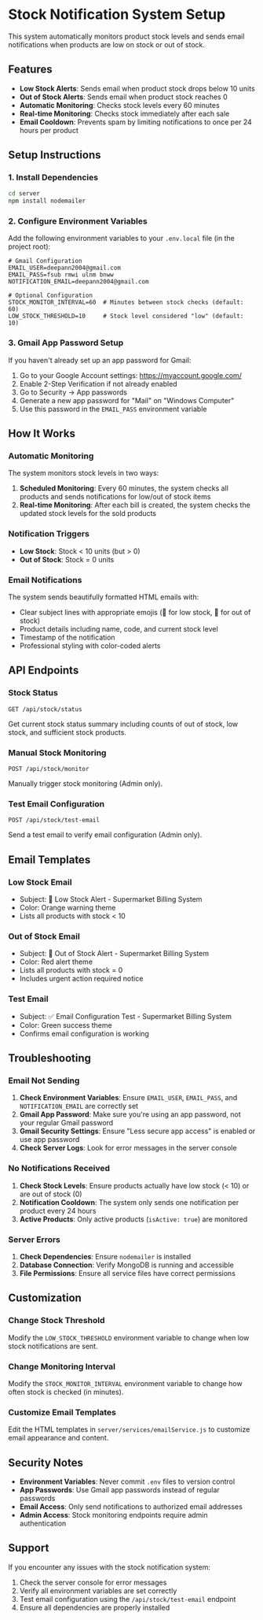 # Stock Notification System Setup

This system automatically monitors product stock levels and sends email notifications when products are low on stock or out of stock.

## Features

- **Low Stock Alerts**: Sends email when product stock drops below 10 units
- **Out of Stock Alerts**: Sends email when product stock reaches 0
- **Automatic Monitoring**: Checks stock levels every 60 minutes
- **Real-time Monitoring**: Checks stock immediately after each sale
- **Email Cooldown**: Prevents spam by limiting notifications to once per 24 hours per product

## Setup Instructions

### 1. Install Dependencies

```bash
cd server
npm install nodemailer
```

### 2. Configure Environment Variables

Add the following environment variables to your `.env.local` file (in the project root):

```env
# Gmail Configuration
EMAIL_USER=deepann2004@gmail.com
EMAIL_PASS=fsub rmwi ulnm bnww
NOTIFICATION_EMAIL=deepann2004@gmail.com

# Optional Configuration
STOCK_MONITOR_INTERVAL=60  # Minutes between stock checks (default: 60)
LOW_STOCK_THRESHOLD=10     # Stock level considered "low" (default: 10)
```

### 3. Gmail App Password Setup

If you haven't already set up an app password for Gmail:

1. Go to your Google Account settings: https://myaccount.google.com/
2. Enable 2-Step Verification if not already enabled
3. Go to Security → App passwords
4. Generate a new app password for "Mail" on "Windows Computer"
5. Use this password in the `EMAIL_PASS` environment variable

## How It Works

### Automatic Monitoring

The system monitors stock levels in two ways:

1. **Scheduled Monitoring**: Every 60 minutes, the system checks all products and sends notifications for low/out of stock items
2. **Real-time Monitoring**: After each bill is created, the system checks the updated stock levels for the sold products

### Notification Triggers

- **Low Stock**: Stock < 10 units (but > 0)
- **Out of Stock**: Stock = 0 units

### Email Notifications

The system sends beautifully formatted HTML emails with:

- Clear subject lines with appropriate emojis (🔔 for low stock, 🚨 for out of stock)
- Product details including name, code, and current stock level
- Timestamp of the notification
- Professional styling with color-coded alerts

## API Endpoints

### Stock Status
```
GET /api/stock/status
```
Get current stock status summary including counts of out of stock, low stock, and sufficient stock products.

### Manual Stock Monitoring
```
POST /api/stock/monitor
```
Manually trigger stock monitoring (Admin only).

### Test Email Configuration
```
POST /api/stock/test-email
```
Send a test email to verify email configuration (Admin only).

## Email Templates

### Low Stock Email
- Subject: 🔔 Low Stock Alert - Supermarket Billing System
- Color: Orange warning theme
- Lists all products with stock < 10

### Out of Stock Email
- Subject: 🚨 Out of Stock Alert - Supermarket Billing System
- Color: Red alert theme
- Lists all products with stock = 0
- Includes urgent action required notice

### Test Email
- Subject: ✅ Email Configuration Test - Supermarket Billing System
- Color: Green success theme
- Confirms email configuration is working

## Troubleshooting

### Email Not Sending

1. **Check Environment Variables**: Ensure `EMAIL_USER`, `EMAIL_PASS`, and `NOTIFICATION_EMAIL` are correctly set
2. **Gmail App Password**: Make sure you're using an app password, not your regular Gmail password
3. **Gmail Security Settings**: Ensure "Less secure app access" is enabled or use app password
4. **Check Server Logs**: Look for error messages in the server console

### No Notifications Received

1. **Check Stock Levels**: Ensure products actually have low stock (< 10) or are out of stock (0)
2. **Notification Cooldown**: The system only sends one notification per product every 24 hours
3. **Active Products**: Only active products (`isActive: true`) are monitored

### Server Errors

1. **Check Dependencies**: Ensure `nodemailer` is installed
2. **Database Connection**: Verify MongoDB is running and accessible
3. **File Permissions**: Ensure all service files have correct permissions

## Customization

### Change Stock Threshold

Modify the `LOW_STOCK_THRESHOLD` environment variable to change when low stock notifications are sent.

### Change Monitoring Interval

Modify the `STOCK_MONITOR_INTERVAL` environment variable to change how often stock is checked (in minutes).

### Customize Email Templates

Edit the HTML templates in `server/services/emailService.js` to customize email appearance and content.

## Security Notes

- **Environment Variables**: Never commit `.env` files to version control
- **App Passwords**: Use Gmail app passwords instead of regular passwords
- **Email Access**: Only send notifications to authorized email addresses
- **Admin Access**: Stock monitoring endpoints require admin authentication

## Support

If you encounter any issues with the stock notification system:

1. Check the server console for error messages
2. Verify all environment variables are set correctly
3. Test email configuration using the `/api/stock/test-email` endpoint
4. Ensure all dependencies are properly installed
